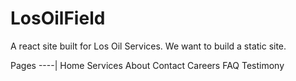 # LosOilField
A react site built for Los Oil Services.
We want to build a static site. 


Pages ----|
          Home
          Services
          About
          Contact
          Careers
          FAQ
          Testimony


